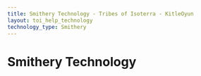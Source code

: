 ```yaml
---
title: Smithery Technology - Tribes of Isoterra - KitleOyun
layout: toi_help_technology
technology_type: Smithery
---
```


<h1 class="h1">Smithery Technology</h1>
